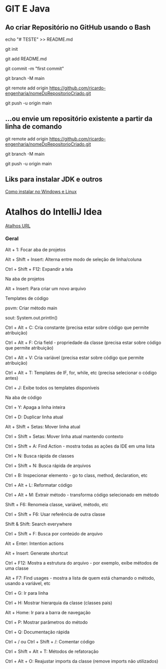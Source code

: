# GIT E Java

## Ao criar Repositório no GitHub usando o Bash

echo "# TESTE" >> README.md

git init

git add README.md

git commit -m "first commit"

git branch -M main

git remote add origin https://github.com/ricardo-engenharia/nomeDoRepositorioCriado.git

git push -u origin main

## …ou envie um repositório existente a partir da linha de comando

git remote add origin https://github.com/ricardo-engenharia/nomeDoRepositorioCriado.git

git branch -M main

git push -u origin main


## Liks para instalar JDK e outros 
[Como instalar no Windows e Linux](https://giters.com/cami-la/curso-dio-dominando-ides-java)


# Atalhos do IntelliJ Idea
[Atalhos URL](http://www.basef.com.br/index.php/Atalhos_do_IntelliJ_Idea)

### Geral

Alt + 1: Focar aba de projetos

Alt + Shift + Insert: Alterna entre modo de seleção de linha/coluna

Ctrl + Shift + F12: Expandir a tela

Na aba de projetos

Alt + Insert: Para criar um novo arquivo

Templates de código

psvm: Criar método main

sout: System.out.println()

Ctrl + Alt + C: Cria constante (precisa estar sobre código que permite atribuição)

Ctrl + Alt + F: Cria field - propriedade da classe (precisa estar sobre código que permite atribuição)

Ctrl + Alt + V: Cria variável (precisa estar sobre código que permite atribuição)

Ctrl + Alt + T: Templates de IF, for, while, etc (precisa selecionar o código antes)

Ctrl + J: Exibe todos os templates disponíveis

Na aba de código

Ctrl + Y: Apaga a linha inteira

Ctrl + D: Duplicar linha atual

Alt + Shift + Setas: Mover linha atual

Ctrl + Shift + Setas: Mover linha atual mantendo contexto

Ctrl + Shift + A: Find Action - mostra todas as ações da IDE em uma lista

Ctrl + N: Busca rápida de classes

Ctrl + Shift + N: Busca rápida de arquivos

Ctrl + B: Inspecionar elemento - go to class, method, declaration, etc

Ctrl + Alt + L: Reformatar código

Ctrl + Alt + M: Extrair método - transforma código selecionado em método

Shift + F6: Renomeia classe, variável, método, etc

Ctrl + Shift + F6: Usar referência de outra classe

Shift & Shift: Search everywhere

Ctrl + Shift + F: Busca por conteúdo de arquivo

Alt + Enter: Intention actions

Alt + Insert: Generate shortcut

Ctrl + F12: Mostra a estrutura do arquivo - por exemplo, exibe métodos de uma classe

Alt + F7: Find usages - mostra a lista de quem está chamando o método, usando a variável, etc

Ctrl + G: Ir para linha

Ctrl + H: Mostrar hierarquia da classe (classes pais)

Alt + Home: Ir para a barra de navegação

Ctrl + P: Mostrar parâmetros do método

Ctrl + Q: Documentação rápida

Ctrl + / ou Ctrl + Shift + /: Comentar código

Ctrl + Shift + Alt + T: Métodos de refatoração

Ctrl + Alt + O: Reajustar imports da classe (remove imports não utilizados)

